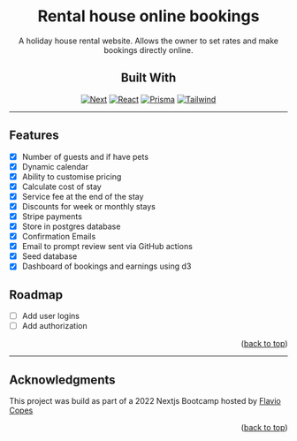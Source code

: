 <div align="center">

# Rental house online bookings

A holiday house rental website. Allows the owner to set rates and make bookings directly online.

## Built With

[![Next][next.js]][next-url]
[![React][react.js]][react-url] [![Prisma][prisma.js]][prisma-url] [![Tailwind][tailwind.js]][tailwind-url]

</div>

---

## Features

- [x] Number of guests and if have pets
- [x] Dynamic calendar
- [x] Ability to customise pricing
- [x] Calculate cost of stay
- [x] Service fee at the end of the stay
- [x] Discounts for week or monthly stays
- [x] Stripe payments
- [x] Store in postgres database
- [x] Confirmation Emails
- [x] Email to prompt review sent via GitHub actions
- [x] Seed database
- [x] Dashboard of bookings and earnings using d3

## Roadmap

- [ ] Add user logins
- [ ] Add authorization

<p align="right">(<a href="#readme-top">back to top</a>)</p>

---

## Acknowledgments

This project was build as part of a 2022 Nextjs Bootcamp hosted by [Flavio Copes](https://github.com/flaviocopes)

<p align="right">(<a href="#readme-top">back to top</a>)</p>

<!-- Links -->

[next.js]: https://img.shields.io/badge/next.js-000000?style=for-the-badge&logo=nextdotjs&logoColor=white
[next-url]: https://nextjs.org/
[react.js]: https://img.shields.io/badge/React-20232A?style=for-the-badge&logo=react&logoColor=61DAFB
[react-url]: https://reactjs.org/
[tailwind.js]: https://img.shields.io/badge/Tailwind-06B6D4?style=for-the-badge&logo=tailwind-css&logoColor=white
[tailwind-url]: https://tailwindcss.com/
[prisma.js]: https://img.shields.io/badge/Prisma-2D3748?style=for-the-badge&logo=prisma&logoColor=white
[prisma-url]: https://prisma.io/
